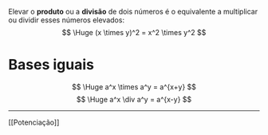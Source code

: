 Elevar o **produto** ou a **divisão** de dois números é o equivalente
a multiplicar ou dividir esses números elevados:
$$ \Huge (x \times y)^2 = x^2 \times y^2 $$
# Bases iguais

$$ \Huge a^x \times a^y = a^{x+y} $$
$$ \Huge a^x \div a^y = a^{x-y} $$

---

[[Potenciação]]